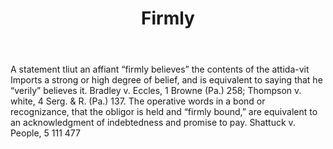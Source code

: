 ---
title: Firmly
letter: F
permalink: "/definitions/bld-firmly.html"
body: A statement tliut an affiant “firmly believes” the contents of the attida-vit
  Imports a strong or high degree of belief, and is equivalent to saying that he “verily”
  believes it. Bradley v. Eccles, 1 Browne (Pa.) 258; Thompson v. white, 4 Serg. &
  R. (Pa.) 137. The operative words in a bond or recognizance, that the obligor is
  held and “firmly bound,” are equivalent to an acknowledgment of indebtedness and
  promise to pay. Shattuck v. People, 5 111 477
published_at: '2018-07-07'
source: Black's Law Dictionary 2nd Ed (1910)
layout: post
---